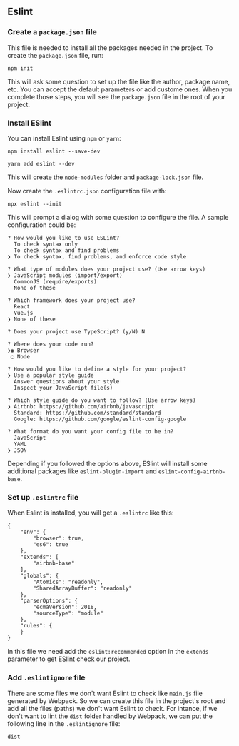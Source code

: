 ## Eslint

### Create a `package.json` file
This file is needed to install all the packages needed in the project.
To create the `package.json` file, run:
```
npm init
```
This will ask some question to set up the file like the author, package name, etc. You can accept the default parameters or add custome ones.
When you complete those steps, you will see the `package.json` file in the root of your project.

### Install ESlint
You can install Eslint using `npm` or `yarn`:
```
npm install eslint --save-dev
```
```
yarn add eslint --dev
```
This will create the `node-modules` folder and `package-lock.json` file.


Now create the `.eslintrc.json` configuration file with:
```
npx eslint --init
```
This will prompt a dialog with some question to configure the file. A sample configuration could be:
```
? How would you like to use ESLint?
  To check syntax only
  To check syntax and find problems
❯ To check syntax, find problems, and enforce code style
```
```
? What type of modules does your project use? (Use arrow keys)
❯ JavaScript modules (import/export)
  CommonJS (require/exports)
  None of these
```
```
? Which framework does your project use?
  React
  Vue.js
❯ None of these
```
```
? Does your project use TypeScript? (y/N) N
```
```
? Where does your code run?
❯◉ Browser
 ◯ Node
```
```
? How would you like to define a style for your project?
❯ Use a popular style guide
  Answer questions about your style
  Inspect your JavaScript file(s)
```
```
? Which style guide do you want to follow? (Use arrow keys)
❯ Airbnb: https://github.com/airbnb/javascript
  Standard: https://github.com/standard/standard
  Google: https://github.com/google/eslint-config-google
```
```
? What format do you want your config file to be in?
  JavaScript
  YAML
❯ JSON
```

Depending if you followed the options above, ESlint will install some additional packages like `eslint-plugin-import` and `eslint-config-airbnb-base`.

### Set up `.eslintrc` file

When Eslint is installed, you will get a `.eslintrc` like this:
```
{
    "env": {
        "browser": true,
        "es6": true
    },
    "extends": [
        "airbnb-base"
    ],
    "globals": {
        "Atomics": "readonly",
        "SharedArrayBuffer": "readonly"
    },
    "parserOptions": {
        "ecmaVersion": 2018,
        "sourceType": "module"
    },
    "rules": {
    }
}
```
In this file we need add the `eslint:recommended` option in the `extends` parameter to get ESlint check our project.

### Add `.eslintignore` file
There are some files we don't want Eslint to check like `main.js` file generated by Webpack. So we can create this file in the project's root and add all the files (paths) we don't want Eslint to check. For intance, if we don't want to lint the `dist` folder handled by Webpack, we can put the following line in the `.eslintignore` file:
```
dist
```
